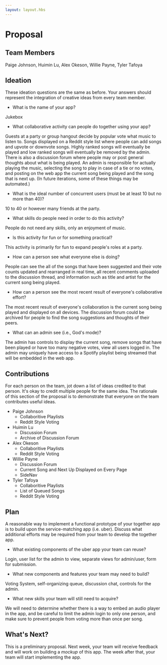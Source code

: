 ```yaml
---
layout: layout.hbs
---
```


# Proposal

## Team Members

Paige Johnson, Huimin Lu, Alex Okeson, Willie Payne, Tyler Tafoya

## Ideation

These ideation questions are the same as before. Your answers should represent
the integration of creative ideas from every team member.

* What is the name of your app?

Jukebox

* What collaborative activity can people do together using your app?

Guests at a party or group hangout decide by popular vote what music to listen to. Songs displayed on a Reddit style list where people can add songs and upvote or downvote songs. Highly ranked songs will eventually be played and low ranked songs will eventually be removed by the admin. There is also a discussion forum where people may or post general thoughts about what is being played. An admin is responsible for actually playing the music, selecting the song to play in case of a tie or no votes, and posting on the web app the current song being played and the song that is next up. (In future iterations, some of these things may be automated.) 

* What is the ideal number of concurrent users (must be at least 10 but no more than 40)?

10 to 40 or however many friends at the party.

* What skills do people need in order to do this activity?

People do not need any skills, only an enjoyment of music.

* Is this activity for fun or for something practical?

This activity is primarily for fun to expand people's roles at a party.

* How can a person see what everyone else is doing?

People can see the all of the songs that have been suggested and their vote counts updated and rearranged in real time, all recent comments uploaded to the discussion thread, and information such as title and artist for the current song being played.

* How can a person see the most recent result of everyone's collaborative effort?

The most recent result of everyone's collaboration is the current song being played and displayed on all devices. The discussion forum could be archived for people to find the song suggestions and thoughts of their peers.

* What can an admin see (i.e., God's mode)?

The admin has controls to display the current song, remove songs that have been played or have too many negative votes, view all users logged in. The admin may uniquely have access to a Spotify playlist being streamed that will be embedded in the web app.

## Contributions

For each person on the team, jot down a list of ideas credited to that person.
It's okay to credit multiple people for the same idea. The rationale of this
section of the proposal is to demonstrate that everyone on the team contributes
useful ideas.

* Paige Johnson
  * Collaboritive Playlists
  * Reddit Style Voting
* Huimin Lu
  * Discussion Forum
  * Archive of Discussion Forum
* Alex Okeson
  * Collaboritive Playlists
  * Reddit Style Voting
* Willie Payne
  * Discussion Forum
  * Current Song and Next Up Displayed on Every Page
  * SideNav
* Tyler Tafoya
  * Collaboritive Playlists
  * List of Queued Songs
  * Reddit Style Voting

## Plan

A reasonable way to implement a functional prototype of your together app
is to build upon the service-matching app (i.e. uber). Discuss what additional
efforts may be required from your team to develop the together app.

* What existing components of the uber app your team can reuse?

Login, user list for the admin to view, separate views for admin/user, form for submission.

* What new components and features your team may need to build?

Voting System, self-organizing queue, discussion chat, controls for the admin.

* What new skills your team will still need to acquire?

We will need to determine whether there is a way to embed an audio player in the app, and be careful to limit the admin login to only one person, and make sure to prevent people from voting more than once per song.

## What's Next?

This is a preliminary proposal. Next week, your team will receive feedback and
will work on building a _mockup_ of this app. The week after that, your team
will start implementing the app.

